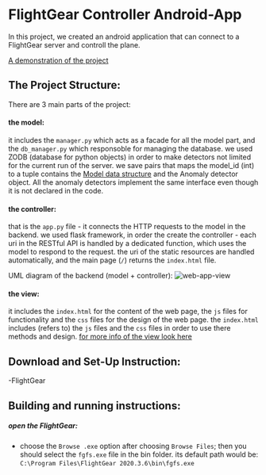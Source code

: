 # FlightGear Controller Android-App

In this project, we created an android application that can connect to a FlightGear server and controll the plane.

[A demonstration of the project](link)

## The Project Structure:
There are 3 main parts of the project:
#### the model:
it includes the `manager.py` which acts as a facade for all the model part, and the `db_manager.py` which responsoble for managing the database.
we used ZODB (database for python objects) in order to make detectors not limited for the current run of the server. we save pairs that maps the model_id (int) to a tuple contains the [Model data structure](RESTful-api.md#model-structure) and the Anomaly detector object.
All the anomaly detectors implement the same interface even though it is not declared in the code.
#### the controller:
that is the `app.py` file - it connects the HTTP requests to the model in the backend.
we used flask framework, in order the create the controller - each uri in the RESTful API is handled by a dedicated function, which uses the model to respond to the request.
the uri of the static resources are handled automatically, and the main page (`/`) returns the `index.html` file.

UML diagram of the backend (model + controller):
![web-app-view](readme-resources/backend.png?raw=TRUE "web-app")

#### the view:
it includes the `index.html` for the content of the web page, the `js` files for functionality and the `css` files for the design of the web page.
the `index.html` includes (refers to) the `js` files and the `css` files in order to use there methods and design.
[for more info of the view look here](View.md)

## Download and Set-Up Instruction:
-FlightGear

## Building and running instructions:
##### open the FlightGear:
- choose the `Browse .exe` option after choosing `Browse Files`;  then you should select the `fgfs.exe` file in the bin folder. its default path would be: `C:\Program Files\FlightGear 2020.3.6\bin\fgfs.exe`
